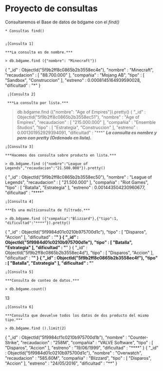 # Proyecto  de consultas

Consultaremos el Base de datos de bdgame con el *find()*

    * Consultas find()
   

    ¡[Consulta 1]

    ***La consulta es de nombre.***

    > db.bdgame.find ({"nombre": "Minecraft"})
{ "_id" : ObjectId("5f9b2ff8c0865b2b3558ec4e"), 
"nombre" : "Minecraft", "recaudacion" : [ "88.700.000" ], 
"compañia" : "Mojang AB", 
"tipo" : [ "Sandbox", "Construccion" ], 
"estreno" : 0.0008145164939590028, 
"dificultad" : "*" }

     ¡[Consulta 2]
     
     ***La consulta por lista.***

> db.bdgame.find ({"nombre": "Age of Empires"}).pretty()
{
        "_id" : ObjectId("5f9b2ff8c0865b2b3558ec51"),
        "nombre" : "Age of Empires",
        "recaudacion" : [
                "215.000.000"
        ],
        "compañia" : "Ensemble Studios",
        "tipo" : [
                "Estrategia",
                "Construccion"
        ],
        "estreno" : 0.001301952929394091,
        "dificultad" : "***"
    ***La consulta es nombre y pero con pretty (Ordenado en lista).***

    ¡[Consulta 3]

    ***Hacemos dos consulta sobre producto en lista.***
    
    > db.bdgame.find ({"nombre":"League of Legends","recaudacion":"21.500.000"}).pretty()
{
        "_id" : ObjectId("5f9b2ff8c0865b2b3558ec50"),
        "nombre" : "League of Legends",
        "recaudacion" : [
                "21.500.000"
        ],
        "compañia" : "Riot Games",
        "tipo" : [
                "Batalla",
                "Estrategia"
        ],
        "estreno" : 0.001443504230960677,
        "dificultad" : "****"

    ¡[Consulta 4]

    ***Es una multiconsulta de filtrado.***
    
    > db.bdgame.find ({"compañia":"Blizzard"},{"tipo":1, "dificultad":"****"}).pretty()                    
{
        "_id" : ObjectId("5f9984d01c0210b975700d1c"),
        "tipo" : [
                "Disparos",
                "Accion"
        ],
        "dificultad" : "****"
}
{
        "_id" : ObjectId("5f9984d01c0210b975700d1e"),
        "tipo" : [
                "Batalla",
                "Estrategia"
        ],
        "dificultad" : "****"
}
{
        "_id" : ObjectId("5f9b2ff8c0865b2b3558ec4d"),
        "tipo" : [
                "Disparos",
                "Accion"
        ],
        "dificultad" : "****"
}
{
        "_id" : ObjectId("5f9b2ff8c0865b2b3558ec4f"),
        "tipo" : [
                "Batalla",
                "Estrategia"
        ],
        "dificultad" : "****"

    ¡[Consulta 5]

    ***Consulta de conteo de datos.***
    
    > db.bdgame.count()                                                                
13

    ¡[Consulta 6]

    ***Consulta que devuelve todos los datos de dos producto del mismo tipo.***
    
    > db.bdgame.find ().limit(2) 
{ "_id" : ObjectId("5f9984cf1c0210b975700d1b"), "nombre" : "Counter-Strike", "recaudacion" : "258M", "compañia" : "VALVE Software", "tipo" : [ "Disparos", "Accion" ], "estreno" : "19/06/1999", "dificultad" : "****" }
{ "_id" : ObjectId("5f9984d01c0210b975700d1c"), "nombre" : "Overwatch", "recaudacion" : "585.60M", "compañia" : "Blizzard", "tipo" : [ "Disparos", "Accion" ], "estreno" 
: "24/05/2016", "dificultad" : "**" }
